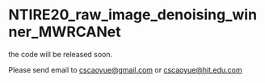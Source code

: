 # NTIRE20_raw_image_denoising_winner_MWRCANet

the code will be released soon. 

Please send email to cscaoyue@gmail.com or cscaoyue@hit.edu.com
